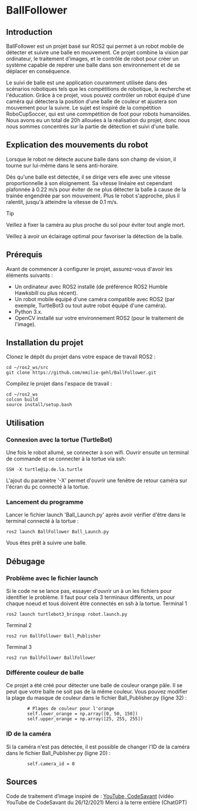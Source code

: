 # BallFollower
## Introduction
BallFollower est un projet basé sur ROS2 qui permet à un robot mobile de détecter et suivre une balle en mouvement. Ce projet combine la vision par ordinateur, le traitement d'images, et le contrôle de robot pour créer un système capable de repérer une balle dans son environnement et de se déplacer en conséquence.

Le suivi de balle est une application couramment utilisée dans des scénarios robotiques tels que les compétitions de robotique, la recherche et l'éducation. Grâce à ce projet, vous pouvez contrôler un robot équipé d'une caméra qui détectera la position d'une balle de couleur et ajustera son mouvement pour la suivre. Le sujet est inspiré de la compétition RoboCupSoccer, qui est une commpétition de foot pour robots humanoïdes.
Nous avons eu un total de 20h allouées à la réalisation du projet, donc nous nous sommes concentrés sur la partie de détection et suivi d'une balle.

## Explication des mouvements du robot
Lorsque le robot ne détecte aucune balle dans son champ de vision, il tourne sur lui-même dans le sens anti-horaire.

Dès qu'une balle est détectée, il se dirige vers elle avec une vitesse proportionnelle à son éloignement. Sa vitesse linéaire est cependant plafonnée à 0.22 m/s pour éviter de ne plus détecter la balle à cause de la trainée engendrée par son mouvement. Plus le robot s'approche, plus il ralentit, jusqu'à atteindre la vitesse de 0.1 m/s.

> [!TIP]
> Veillez à fixer la caméra au plus proche du sol pour éviter tout angle mort.
> 
> Veillez à avoir un éclairage optimal pour favoriser la détection de la balle.

## Prérequis
Avant de commencer à configurer le projet, assurez-vous d'avoir les éléments suivants :

- Un ordinateur avec ROS2 installé (de préférence ROS2 Humble Hawksbill ou plus récent).
- Un robot mobile équipé d'une caméra compatible avec ROS2 (par exemple, TurtleBot3 ou tout autre robot équipé d'une caméra).
- Python 3.x.
- OpenCV installé sur votre environnement ROS2 (pour le traitement de l'image).

## Installation du projet
Clonez le dépôt du projet dans votre espace de travail ROS2 :
```
cd ~/ros2_ws/src
git clone https://github.com/emilie-gehl/BallFollower.git
```

Compilez le projet dans l'espace de travail :
```
cd ~/ros2_ws
colcon build
source install/setup.bash
```
  
## Utilisation
### Connexion avec la tortue (TurtleBot)
Une fois le robot allumé, se connecter à son wifi.
Ouvrir ensuite un terminal de commande et se connecter à la tortue via ssh:
```
SSH -X turtle@ip.de.la.turtle
```
L'ajout du paramètre '-X' permet d'ouvrir une fenêtre de retour caméra sur l'écran du pc connecté à la tortue.

### Lancement du programme
Lancer le fichier launch 'Ball_Launch.py' après avoir vérifier d'être dans le terminal connecté à la tortue :
```
ros2 launch BallFollower Ball_Launch.py
```

Vous êtes prêt à suivre une balle.

## Débugage
### Problème avec le fichier launch
Si le code ne se lance pas, essayer d'ouvrir un à un les fichiers pour identifier le problème. Il faut pour cela 3 terminaux différents, un pour chaque noeud et tous doivent être connectés en ssh à la tortue.
Terminal 1
```
ros2 launch turtlebot3_bringup robot.launch.py
```
Terminal 2
```
ros2 run BallFollower Ball_Publisher
```
Terminal 3
```
ros2 run BallFollower BallFollower
```
### Différente couleur de balle
Ce projet a été créé pour détecter une balle de couleur orange pâle. Il se peut que votre balle ne soit pas de la même couleur. Vous pouvez modifier la plage du masque de couleur dans le fichier Ball_Publisher.py (ligne 32) :
```
        # Plages de couleur pour l'orange
        self.lower_orange = np.array([0, 50, 150])
        self.upper_orange = np.array([25, 255, 255])
```
### ID de la caméra
Si la caméra n'est pas détectée, il est possible de changer l'ID de la caméra dans le fichier Ball_Publisher.py (ligne 20) : 
```
        self.camera_id = 0
```

## Sources
Code de traitement d’image inspiré de :  [YouTube, CodeSavant](https://www.youtube.com/watch?v=RaCwLrKuS1w)       (vidéo YouTube de CodeSavant du 26/12/2021)
Merci à la terre entière (ChatGPT)
